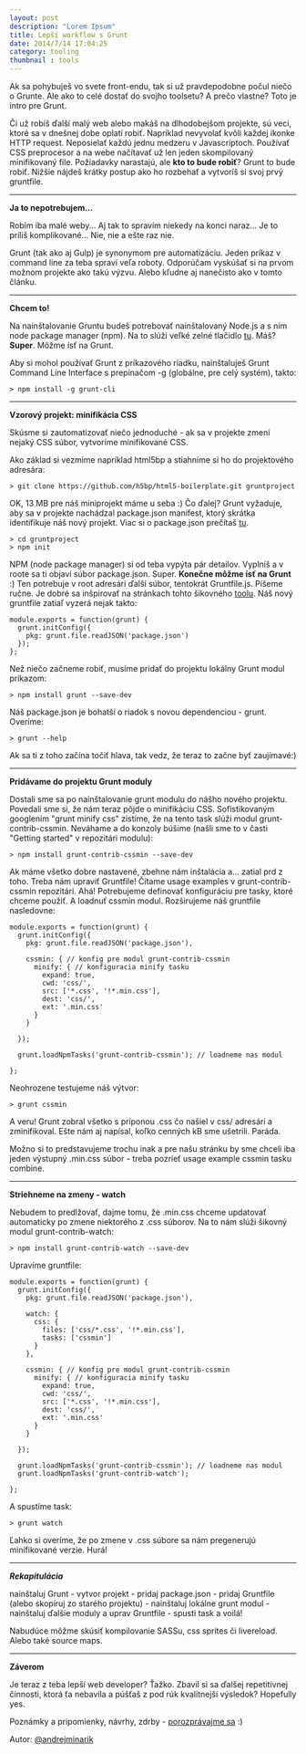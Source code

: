 ```yaml
---
layout: post
description: "Lorem Ipsum"
title: Lepší workflow s Grunt
date: 2014/7/14 17:04:25
category: tooling
thumbnail : tools
---
```


Ak sa pohybuješ vo svete front-endu, tak si už pravdepodobne počul niečo o Grunte. Ale ako
to celé dostať do svojho toolsetu? A prečo vlastne? Toto je intro pre Grunt.

<!-- more -->

Či už robíš ďalší malý web alebo makáš na dlhodobejšom projekte, sú veci, ktoré sa v
dnešnej dobe oplatí robiť. Napríklad nevyvolať kvôli každej ikonke HTTP request. Neposielať
každú jednu medzeru v Javascriptoch. Používať CSS preprocesor a na webe načítavať už len
jeden skompilovaný minifikovaný file. Požiadavky narastajú, ale **kto to bude robiť**?
Grunt to bude robiť. Nižšie nájdeš krátky postup ako ho rozbehať a vytvoríš si svoj prvý
gruntfile.

---
**Ja to nepotrebujem...**

Robím iba malé weby... Aj tak to spravím niekedy na konci naraz... Je to príliš
komplikované... Nie, nie a ešte raz nie.

Grunt (tak ako aj Gulp) je synonymom pre automatizáciu. Jeden príkaz v command line za teba
spraví veľa roboty. Odporúčam vyskúšať si na prvom možnom projekte ako takú výzvu. Alebo
kľudne aj nanečisto ako v tomto článku.

---
**Chcem to!**

Na nainštalovanie Gruntu budeš potrebovať nainštalovaný Node.js a s ním node package manager
(npm). Na to slúži veľké zelné tlačidlo [tu][node]. Máš? **Super**. Môžme ísť na Grunt.

Aby si mohol používať Grunt z príkazového riadku, nainštaluješ Grunt Command Line Interface
s prepínačom -g (globálne, pre celý systém), takto:

    > npm install -g grunt-cli

---
**Vzorový projekt: minifikácia CSS**

Skúsme si zautomatizovať niečo jednoduché - ak sa v projekte zmení nejaký CSS súbor, vytvoríme
minifikované CSS.

Ako základ si vezmime napríklad html5bp a stiahnime si ho do projektového adresára:

    > git clone https://github.com/h5bp/html5-boilerplate.git gruntproject

OK, 13 MB pre náš miniprojekt máme u seba :) Čo ďalej? Grunt vyžaduje, aby sa v projekte
nachádzal package.json manifest, ktorý skrátka identifikuje náš nový projekt. Viac si o
package.json prečítaš [tu][packagejson].

    > cd gruntproject
    > npm init

NPM (node package manager) si od teba vypýta pár detailov. Vyplníš a v roote sa ti objaví
súbor package.json. Super. **Konečne môžme ísť na Grunt** :) Ten potrebuje v root adresári
ďalší súbor, tentokrát Gruntfile.js. Píšeme ručne. Je dobré sa inšpirovať na stránkach tohto
šikovného [toolu][gruntfile]. Náš nový gruntfile zatiaľ vyzerá nejak takto:

    module.exports = function(grunt) {
      grunt.initConfig({
        pkg: grunt.file.readJSON('package.json')
      });
    };

Než niečo začneme robiť, musíme pridať do projektu lokálny Grunt modul príkazom:

    > npm install grunt --save-dev

Náš package.json je bohatší o riadok s novou dependenciou - grunt. Overíme:

    > grunt --help

Ak sa ti z toho začína točiť hlava, tak vedz, že teraz to začne byť zaujímavé:)

---
**Pridávame do projektu Grunt moduly**

Dostali sme sa po nainštalovanie grunt modulu do nášho nového projektu. Povedali sme si,
že nám teraz pôjde o minifikáciu CSS. Sofistikovaným googlením "grunt minify css" zistíme,
že na tento task slúži modul grunt-contrib-cssmin. Neváhame a do konzoly búšime (našli sme
to v časti "Getting started" v repozitári modulu):

    > npm install grunt-contrib-cssmin --save-dev

Ak máme všetko dobre nastavené, zbehne nám inštalácia a... zatial prd z toho. Treba nám
upraviť Gruntfile! Čítame usage examples v grunt-contrib-cssmin repozitári. Ahá! Potrebujeme
definovať konfiguráciu pre tasky, ktoré chceme použiť. A loadnuť cssmin modul. Rozširujeme
náš gruntfile nasledovne:

	module.exports = function(grunt) {
	  grunt.initConfig({
	    pkg: grunt.file.readJSON('package.json'),

	    cssmin: { // konfig pre modul grunt-contrib-cssmin
	      minify: { // konfiguracia minify tasku
	        expand: true,
	        cwd: 'css/',
	        src: ['*.css', '!*.min.css'],
	        dest: 'css/',
	        ext: '.min.css'
	      }
	    }

	  });

	  grunt.loadNpmTasks('grunt-contrib-cssmin'); // loadneme nas modul

	};

Neohrozene testujeme náš výtvor:

    > grunt cssmin

A veru! Grunt zobral všetko s príponou .css čo našiel v css/ adresári a zminifikoval. Ešte
nám aj napísal, koľko cenných kB sme ušetrili. Paráda.

Možno si to predstavujeme trochu inak a pre našu stránku by sme chceli iba jeden výstupný
.min.css súbor - treba pozrieť usage example cssmin tasku combine.

---
**Striehneme na zmeny - watch**

Nebudem to predlžovať, dajme tomu, že .min.css chceme updatovať automaticky po zmene
niektorého z .css súborov. Na to nám slúži šikovný modul grunt-contrib-watch:

    > npm install grunt-contrib-watch --save-dev

Upravíme gruntfile:

	module.exports = function(grunt) {
	  grunt.initConfig({
	    pkg: grunt.file.readJSON('package.json'),

	    watch: {
          css: {
            files: ['css/*.css', '!*.min.css'],
            tasks: ['cssmin']
          }
        },

	    cssmin: { // konfig pre modul grunt-contrib-cssmin
	      minify: { // konfiguracia minify tasku
	        expand: true,
	        cwd: 'css/',
	        src: ['*.css', '!*.min.css'],
	        dest: 'css/',
	        ext: '.min.css'
	      }
	    }

	  });

	  grunt.loadNpmTasks('grunt-contrib-cssmin'); // loadneme nas modul
	  grunt.loadNpmTasks('grunt-contrib-watch');

	};

A spustíme task:

    > grunt watch

Ľahko si overíme, že po zmene v .css súbore sa nám pregenerujú minifikované verzie. Hurá!

---
***Rekapitulácia***

nainštaluj Grunt - vytvor projekt - pridaj package.json - pridaj Gruntfile (alebo skopíruj
zo starého projektu) - nainštaluj lokálne grunt modul - nainštaluj ďalšie moduly a uprav
Gruntfile - spusti task a voilá!

Nabudúce môžme skúsiť kompilovanie SASSu, css sprites či livereload. Alebo také source maps.

---
**Záverom**

Je teraz z teba lepší web developer? Ťažko. Zbavil si sa ďalšej repetitívnej činnosti,
ktorá ťa nebavila a púšťaš z pod rúk kvalitnejší výsledok? Hopefully yes.

Poznámky a pripomienky, návrhy, zdrby - [porozprávajme sa][andrzej] :)

Autor: [@andrejminarik][andrzej]


[node]: http://nodejs.org/
[packagejson]: https://www.npmjs.org/doc/json.html
[gruntfile]: http://gruntjs.com/sample-gruntfile
[andrzej]: http://twitter.com/andrejminarik